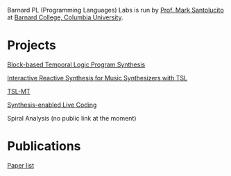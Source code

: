 
Barnard PL (Programming Languages) Labs is run by [Prof. Mark Santolucito](http://www.marksantolucito.com/) at [Barnard College, Columbia University](https://cs.barnard.edu/).

# Projects

[Block-based Temporal Logic Program Synthesis](https://barnard-pl-labs.github.io/tslBlocks/)

[Interactive Reactive Synthesis for Music Synthesizers with TSL](http://tslsynthesissynthesizer.com/)

[TSL-MT](https://github.com/Barnard-PL-Labs/temos)

[Synthesis-enabled Live Coding](http://161.35.14.211/)

Spiral Analysis (no public link at the moment)

# Publications

[Paper list](http://www.marksantolucito.com/research.html)
